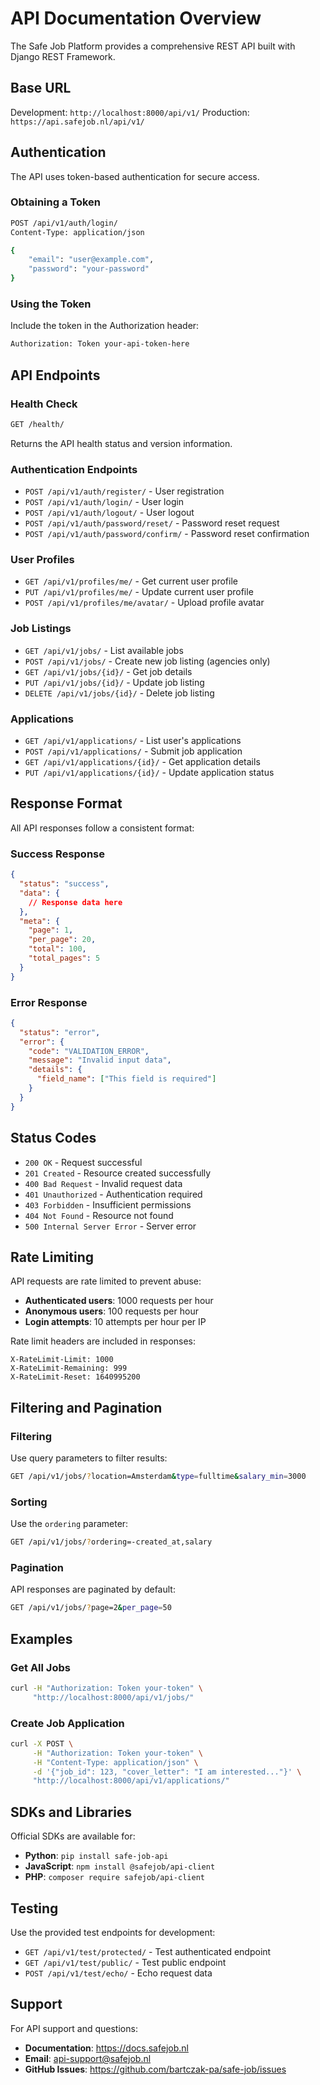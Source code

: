 # API Documentation Overview

The Safe Job Platform provides a comprehensive REST API built with Django REST Framework.

## Base URL

Development: `http://localhost:8000/api/v1/`
Production: `https://api.safejob.nl/api/v1/`

## Authentication

The API uses token-based authentication for secure access.

### Obtaining a Token

```bash
POST /api/v1/auth/login/
Content-Type: application/json

{
    "email": "user@example.com",
    "password": "your-password"
}
```

### Using the Token

Include the token in the Authorization header:

```bash
Authorization: Token your-api-token-here
```

## API Endpoints

### Health Check

```bash
GET /health/
```

Returns the API health status and version information.

### Authentication Endpoints

- `POST /api/v1/auth/register/` - User registration
- `POST /api/v1/auth/login/` - User login
- `POST /api/v1/auth/logout/` - User logout
- `POST /api/v1/auth/password/reset/` - Password reset request
- `POST /api/v1/auth/password/confirm/` - Password reset confirmation

### User Profiles

- `GET /api/v1/profiles/me/` - Get current user profile
- `PUT /api/v1/profiles/me/` - Update current user profile
- `POST /api/v1/profiles/me/avatar/` - Upload profile avatar

### Job Listings

- `GET /api/v1/jobs/` - List available jobs
- `POST /api/v1/jobs/` - Create new job listing (agencies only)
- `GET /api/v1/jobs/{id}/` - Get job details
- `PUT /api/v1/jobs/{id}/` - Update job listing
- `DELETE /api/v1/jobs/{id}/` - Delete job listing

### Applications

- `GET /api/v1/applications/` - List user's applications
- `POST /api/v1/applications/` - Submit job application
- `GET /api/v1/applications/{id}/` - Get application details
- `PUT /api/v1/applications/{id}/` - Update application status

## Response Format

All API responses follow a consistent format:

### Success Response

```json
{
  "status": "success",
  "data": {
    // Response data here
  },
  "meta": {
    "page": 1,
    "per_page": 20,
    "total": 100,
    "total_pages": 5
  }
}
```

### Error Response

```json
{
  "status": "error",
  "error": {
    "code": "VALIDATION_ERROR",
    "message": "Invalid input data",
    "details": {
      "field_name": ["This field is required"]
    }
  }
}
```

## Status Codes

- `200 OK` - Request successful
- `201 Created` - Resource created successfully
- `400 Bad Request` - Invalid request data
- `401 Unauthorized` - Authentication required
- `403 Forbidden` - Insufficient permissions
- `404 Not Found` - Resource not found
- `500 Internal Server Error` - Server error

## Rate Limiting

API requests are rate limited to prevent abuse:

- **Authenticated users**: 1000 requests per hour
- **Anonymous users**: 100 requests per hour
- **Login attempts**: 10 attempts per hour per IP

Rate limit headers are included in responses:

```http
X-RateLimit-Limit: 1000
X-RateLimit-Remaining: 999
X-RateLimit-Reset: 1640995200
```

## Filtering and Pagination

### Filtering

Use query parameters to filter results:

```bash
GET /api/v1/jobs/?location=Amsterdam&type=fulltime&salary_min=3000
```

### Sorting

Use the `ordering` parameter:

```bash
GET /api/v1/jobs/?ordering=-created_at,salary
```

### Pagination

API responses are paginated by default:

```bash
GET /api/v1/jobs/?page=2&per_page=50
```

## Examples

### Get All Jobs

```bash
curl -H "Authorization: Token your-token" \
     "http://localhost:8000/api/v1/jobs/"
```

### Create Job Application

```bash
curl -X POST \
     -H "Authorization: Token your-token" \
     -H "Content-Type: application/json" \
     -d '{"job_id": 123, "cover_letter": "I am interested..."}' \
     "http://localhost:8000/api/v1/applications/"
```

## SDKs and Libraries

Official SDKs are available for:

- **Python**: `pip install safe-job-api`
- **JavaScript**: `npm install @safejob/api-client`
- **PHP**: `composer require safejob/api-client`

## Testing

Use the provided test endpoints for development:

- `GET /api/v1/test/protected/` - Test authenticated endpoint
- `GET /api/v1/test/public/` - Test public endpoint
- `POST /api/v1/test/echo/` - Echo request data

## Support

For API support and questions:

- **Documentation**: https://docs.safejob.nl
- **Email**: api-support@safejob.nl
- **GitHub Issues**: https://github.com/bartczak-pa/safe-job/issues
